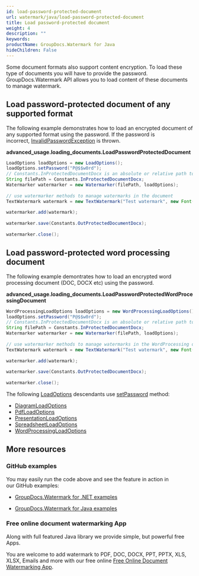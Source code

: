 ```yaml
---
id: load-password-protected-document
url: watermark/java/load-password-protected-document
title: Load password-protected document
weight: 4
description: ""
keywords: 
productName: GroupDocs.Watermark for Java
hideChildren: False
---
```

Some document formats also support content encryption. To load these type of documents you will have to provide the password. GroupDocs.Watermark API allows you to load content of these documents to manage watermark.

## Load password-protected document of any supported format

The following example demonstrates how to load an encrypted document of any supported format using the password. If the password is incorrect, [InvalidPasswordException](https://apireference.groupdocs.com/watermark/java/com.groupdocs.watermark.exceptions/InvalidPasswordException) is thrown.

**advanced\_usage.loading\_documents.LoadPasswordProtectedDocument**

```java
LoadOptions loadOptions = new LoadOptions();                                                                                   
loadOptions.setPassword("P@$$w0rd");                                                                                           
// Constants.InProtectedDocumentDocx is an absolute or relative path to your document. Ex: @"C:\\Docs\\protected-document.docx"
String filePath = Constants.InProtectedDocumentDocx;                                                                           
Watermarker watermarker = new Watermarker(filePath, loadOptions);                                                              
                                                                                                                               
// use watermarker methods to manage watermarks in the document                                                                
TextWatermark watermark = new TextWatermark("Test watermark", new Font("Arial", 12));                                          
                                                                                                                               
watermarker.add(watermark);                                                                                                    
                                                                                                                               
watermarker.save(Constants.OutProtectedDocumentDocx);                                                                          
                                                                                                                               
watermarker.close();                                                                                                         
```

## Load password-protected word processing document

The following example demontrates how to load an encrypted word processing document (DOC, DOCX etc) using the password.

**advanced\_usage.loading\_documents.LoadPasswordProtectedWordProcessingDocument**

```java
WordProcessingLoadOptions loadOptions = new WordProcessingLoadOptions();                                                       
loadOptions.setPassword("P@$$w0rd");                                                                                           
// Constants.InProtectedDocumentDocx is an absolute or relative path to your document. Ex: @"C:\\Docs\\protected-document.docx"
String filePath = Constants.InProtectedDocumentDocx;                                                                           
Watermarker watermarker = new Watermarker(filePath, loadOptions);                                                              
                                                                                                                               
// use watermarker methods to manage watermarks in the WordProcessing document                                                 
TextWatermark watermark = new TextWatermark("Test watermark", new Font("Arial", 12));                                          
                                                                                                                               
watermarker.add(watermark);                                                                                                    
                                                                                                                               
watermarker.save(Constants.OutProtectedDocumentDocx);                                                                          
                                                                                                                               
watermarker.close();                                                                                                         

```

The following [LoadOptions](https://apireference.groupdocs.com/watermark/java/com.groupdocs.watermark.options/LoadOptions) descendants use [setPassword](https://apireference.groupdocs.com/watermark/java/com.groupdocs.watermark.options/LoadOptions#setPassword(java.lang.String)) method:

*   [DiagramLoadOptions](https://apireference.groupdocs.com/watermark/java/com.groupdocs.watermark.options/DiagramLoadOptions)
*   [PdfLoadOptions](https://apireference.groupdocs.com/watermark/java/com.groupdocs.watermark.options/PdfLoadOptions)
*   [PresentationLoadOptions](https://apireference.groupdocs.com/watermark/java/com.groupdocs.watermark.options/PresentationLoadOptions)
*   [SpreadsheetLoadOptions](https://apireference.groupdocs.com/watermark/java/com.groupdocs.watermark.options/SpreadsheetLoadOptions)
*   [WordProcessingLoadOptions](https://apireference.groupdocs.com/watermark/java/com.groupdocs.watermark.options/WordProcessingLoadOptions)

## More resources

### GitHub examples

You may easily run the code above and see the feature in action in our GitHub examples:

*   [GroupDocs.Watermark for .NET examples](https://github.com/groupdocs-watermark/GroupDocs.Watermark-for-.NET)
    
*   [GroupDocs.Watermark for Java examples](https://github.com/groupdocs-watermark/GroupDocs.Watermark-for-Java)
    

### Free online document watermarking App

Along with full featured Java library we provide simple, but powerful free Apps.

You are welcome to add watermark to PDF, DOC, DOCX, PPT, PPTX, XLS, XLSX, Emails and more with our free online [Free Online Document Watermarking App](https://products.groupdocs.app/watermark).
